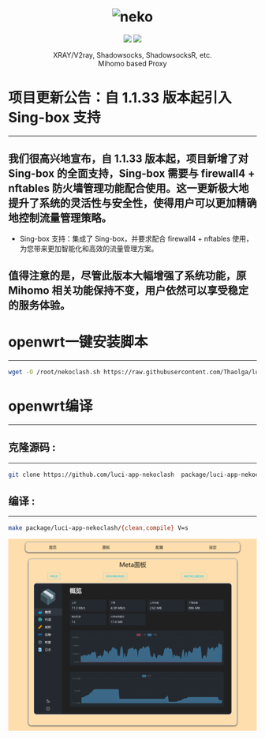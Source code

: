 <h1 align="center">
  <img src="https://raw.githubusercontent.com/Thaolga/neko/main/img/neko.png" alt="neko" width="500">
</h1>

<div align="center">
 <a target="_blank" href="https://github.com/Thaolga/luci-app-nekoclash/releases"><img src="https://img.shields.io/github/downloads/nosignals/neko/total?label=Total%20Download&labelColor=blue&style=for-the-badge"></a>
 <a target="_blank" href="https://dbai.team/discord"><img src="https://img.shields.io/discord/1127928183824597032?style=for-the-badge&logo=discord&label=%20"></a>
</div>


<p align="center">
  XRAY/V2ray, Shadowsocks, ShadowsocksR, etc.</br>
  Mihomo based Proxy
</p>

# 项目更新公告：自 1.1.33 版本起引入 Sing-box 支持
---
## 我们很高兴地宣布，自 1.1.33 版本起，项目新增了对 Sing-box 的全面支持，Sing-box 需要与 firewall4 + nftables 防火墙管理功能配合使用。这一更新极大地提升了系统的灵活性与安全性，使得用户可以更加精确地控制流量管理策略。

- Sing-box 支持：集成了 Sing-box，并要求配合 firewall4 + nftables 使用，为您带来更加智能化和高效的流量管理方案。

## 值得注意的是，尽管此版本大幅增强了系统功能，原 Mihomo 相关功能保持不变，用户依然可以享受稳定的服务体验。


# openwrt一键安装脚本
---

```bash
wget -O /root/nekoclash.sh https://raw.githubusercontent.com/Thaolga/luci-app-nekoclash/main/nekoclash.sh && chmod 0755 /root/nekoclash.sh && /root/nekoclash.sh

```

# openwrt编译
---
## 克隆源码 :
---

```bash
git clone https://github.com/luci-app-nekoclash  package/luci-app-nekoclash

```

## 编译 :
---

```bash
make package/luci-app-nekoclash/{clean,compile} V=s
```

  <img src="https://raw.githubusercontent.com/Thaolga/neko/main/img/im.png" >
